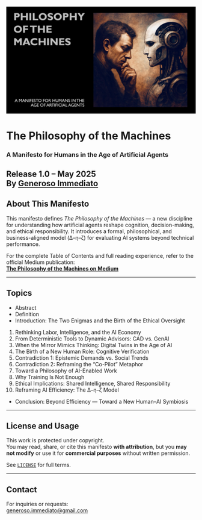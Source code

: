 ![Philosophy of the Machines](./resources/images/banner.png)
# The Philosophy of the Machines  
### A Manifesto for Humans in the Age of Artificial Agents  
**Release 1.0 – May 2025**  
By [Generoso Immediato](mailto:generoso.immediato@gmail.com)
---
## About This Manifesto

This manifesto defines *The Philosophy of the Machines* — a new discipline for understanding how artificial agents reshape cognition, decision-making, and ethical responsibility. It introduces a formal, philosophical, and business-aligned model (Δ–η–ζ) for evaluating AI systems beyond technical performance.

For the complete Table of Contents and full reading experience, refer to the official Medium publication:  
**[The Philosophy of the Machines on Medium](https://medium.com/your-link-here)**

---

## Topics

- Abstract  
- Definition  
- Introduction: The Two Enigmas and the Birth of the Ethical Oversight  
1. Rethinking Labor, Intelligence, and the AI Economy  
2. From Deterministic Tools to Dynamic Advisors: CAD vs. GenAI  
3. When the Mirror Mimics Thinking: Digital Twins in the Age of AI  
4. The Birth of a New Human Role: Cognitive Verification  
5. Contradiction 1: Epistemic Demands vs. Social Trends  
6. Contradiction 2: Reframing the “Co-Pilot” Metaphor  
7. Toward a Philosophy of AI-Enabled Work  
8. Why Training Is Not Enough
9. Ethical Implications: Shared Intelligence, Shared Responsibility
10. Reframing AI Efficiency: The Δ–η–ζ Model
- Conclusion: Beyond Efficiency — Toward a New Human–AI Symbiosis  

---

## License and Usage

This work is protected under copyright.  
You may read, share, or cite this manifesto **with attribution**, but you **may not modify** or use it for **commercial purposes** without written permission.

See [`LICENSE`](./LICENSE) for full terms.

---

## Contact

For inquiries or requests:  
[generoso.immediato@gmail.com](mailto:generoso.immediato@gmail.com)
